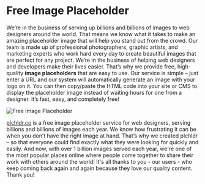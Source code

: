 # Free Image Placeholder

We’re in the business of serving up billions and billions of images to web designers around the world. That means we know what it takes to make an amazing placeholder image that will help you stand out from the crowd. Our team is made up of professional photographers, graphic artists, and marketing experts who work hard every day to create beautiful images that are perfect for any project. We’re in the business of helping web designers and developers make their lives easier. That’s why we provide free, high-quality **image placeholders** that are easy to use. Our service is simple – just enter a URL and our system will automatically generate an image with your logo on it. You can then copy/paste the HTML code into your site or CMS to display the placeholder image instead of waiting hours for one from a designer. It’s fast, easy, and completely free!


![Free Image Placeholder](https://plchldr.co/assets/img/plchldr.png)

[plchldr.co](https://plchldr.co) is a free image placeholder service for web designers, serving billions and billions of images each year. We know how frustrating it can be when you don’t have the right image at hand. That’s why we created plchldr – so that everyone could find exactly what they were looking for quickly and easily. And now, with over 1 billion images served each year, we're one of the most popular places online where people come together to share their work with others around the world! It's all thanks to you - our users - who keep coming back again and again because they love our quality content. Thank you!

